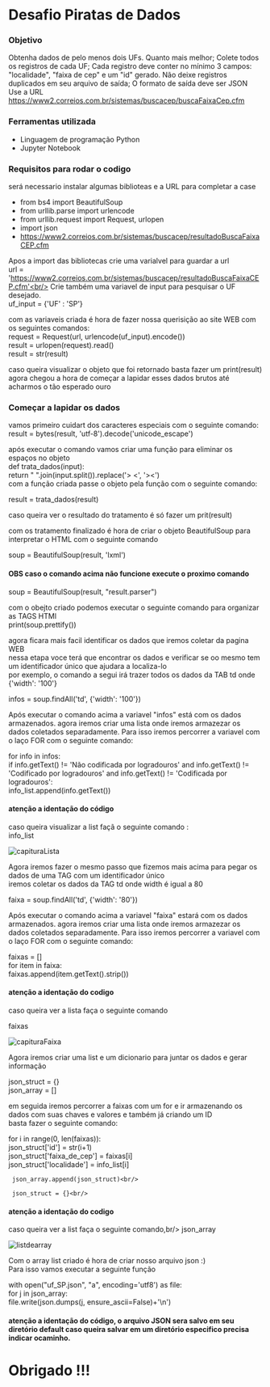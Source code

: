 # Desafio Piratas de Dados
### Objetivo
Obtenha dados de pelo menos dois UFs. Quanto mais melhor; Colete todos os registros de cada UF; Cada registro deve conter no mínimo 3 campos: "localidade", "faixa de cep" e um "id" gerado. Não deixe registros duplicados em seu arquivo de saída; O formato de saída deve ser JSON
Use a URL https://www2.correios.com.br/sistemas/buscacep/buscaFaixaCep.cfm 


### Ferramentas utilizada

* Linguagem de programação Python
* Jupyter Notebook

### Requisitos para rodar o codigo
será necessario instalar algumas biblioteas e a URL para completar a case

* from bs4 import BeautifulSoup
* from urllib.parse import urlencode
* from urllib.request import Request, urlopen
* import json
*  https://www2.correios.com.br/sistemas/buscacep/resultadoBuscaFaixaCEP.cfm

Apos a import das bibliotecas  crie uma varialvel para guardar a url<br/>
url = 'https://www2.correios.com.br/sistemas/buscacep/resultadoBuscaFaixaCEP.cfm'<br/>
Crie também  uma variavel de input para pesquisar o UF desejado.<br/>
uf_input = {'UF' : 'SP'}<br/>

com as variaveis criada é hora de fazer nossa querisição ao site WEB com os seguintes comandos:<br/>
request = Request(url, urlencode(uf_input).encode())<br/>
result = urlopen(request).read()<br/>
result = str(result)<br/>

caso queira visualizar o objeto que foi retornado basta fazer um print(result)<br/>
agora chegou a hora de começar a lapidar esses dados brutos até acharmos o tão esperado ouro <br/>

### Começar a lapidar os dados

vamos primeiro cuidart dos caracteres especiais com o seguinte comando:<br/>
result = bytes(result, 'utf-8').decode('unicode_escape')<br/>

após executar o comando vamos criar uma função para eliminar os espaços no objeto <br/>
def trata_dados(input):<br/>
    return " ".join(input.split()).replace('> <', '><')<br/>
com a função criada passe o objeto pela função com o seguinte comando:<br/>    

result = trata_dados(result)<br/>

caso queira ver o resultado do tratamento é só fazer um prit(result)

com os tratamento finalizado é hora de criar o objeto BeautifulSoup para interpretar o HTML com o seguinte comando<br/>

soup =  BeautifulSoup(result, 'lxml')<br/>
#### OBS caso o comando acima não funcione execute o proximo comando
soup = BeautifulSoup(result, "result.parser")<br/>

com o obejto criado podemos executar o seguinte comando para organizar as TAGS HTMl<br/>
print(soup.prettify())<br/>

agora ficara mais facil identificar os dados que iremos coletar da pagina WEB<br/>
nessa etapa voce terá que encontrar os dados e verificar se oo mesmo tem um identificador único que ajudara a localiza-lo<br/>
por exemplo, o comando a segui irá trazer todos os dados da TAB td onde {'width': '100'}<br/>

infos = soup.findAll('td', {'width': '100'})<br/>

Após executar o comando acima a variavel "infos" está com os dados armazenados. agora iremos criar uma lista onde iremos armazezar os dados coletados separadamente. Para isso iremos percorrer a variavel com o laço FOR com o seguinte comando:<br/>

for info in infos:<br/>
    if info.getText() != 'Não codificada por logradouros' and info.getText() != 'Codificado por logradouros' and info.getText() != 'Codificada por logradouros':<br/>
        info_list.append(info.getText())<br/>
#### atenção a identação do código

caso queira visualizar a list façã o seguinte comando :<br/>
info_list<br/>

![capituraLista](https://user-images.githubusercontent.com/48107412/135949847-ef246aca-6f46-46a4-94b0-1ba9a1d7a3ac.png)



Agora iremos fazer o mesmo passo que fizemos mais acima para pegar os dados de uma TAG com um identificador único<br/>
iremos coletar os dados da TAG td onde width é igual a 80<br/>

faixa = soup.findAll('td', {'width': '80'})<br/>

Após executar o comando acima a variavel "faixa" estará com os dados armazenados. agora iremos criar uma lista onde iremos armazezar os dados coletados separadamente. Para isso iremos percorrer a variavel com o laço FOR com o seguinte comando:<br/>

faixas = []<br/>
for item in faixa:<br/>
    faixas.append(item.getText().strip())<br/>

#### atenção a identação do codigo

caso queira ver a lista faça o seguinte comando<br/>

faixas<br/>

![capituraFaixa](https://user-images.githubusercontent.com/48107412/135951211-21fba98a-6b77-49d6-9812-ae3da2165a46.png)



Agora iremos criar uma list  e um dicionario para juntar os dados e gerar informação<br/>

json_struct = {}<br/>
json_array = []<br/>

em seguida  iremos percorrer a faixas com um for e ir armazenando os dados com suas chaves e valores e também já criando um ID<br/>
basta fazer o seguinte comando:<br/>

for i in range(0, len(faixas)):<br/>
     json_struct['id'] = str(i+1)<br/>
     json_struct['faixa_de_cep'] = faixas[i]<br/>
     json_struct['localidade'] = info_list[i]<br/>
     
     json_array.append(json_struct)<br/>
     
     json_struct = {}<br/>
#### atenção a identação do codigo

caso queira ver a list faça o seguinte comando,br/>
json_array<br/>

![listdearray](https://user-images.githubusercontent.com/48107412/135952354-47daffcc-a343-4e9d-b22f-ff463d1e3e2a.png)


 Com o array list criado é hora de criar nosso arquivo json :) <br/>
 Para isso vamos executar a seguinte função<br/>
 
 with open("uf_SP.json", "a", encoding='utf8') as file:<br/>
      for j in json_array:<br/>
           file.write(json.dumps(j, ensure_ascii=False)+'\n')<br/>
 
 #### atenção a identação do código, o arquivo JSON sera salvo em seu diretório default caso queira salvar em um diretório especifico precisa indicar ocaminho.
 
 
 # Obrigado !!!

